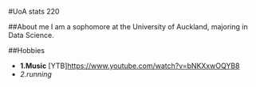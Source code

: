 #UoA stats 220

##About me
I am a sophomore at the University of Auckland, majoring in Data Science.

##Hobbies
- **1.Music** [YTB]https://www.youtube.com/watch?v=bNKXxwOQYB8
- _2.running_



